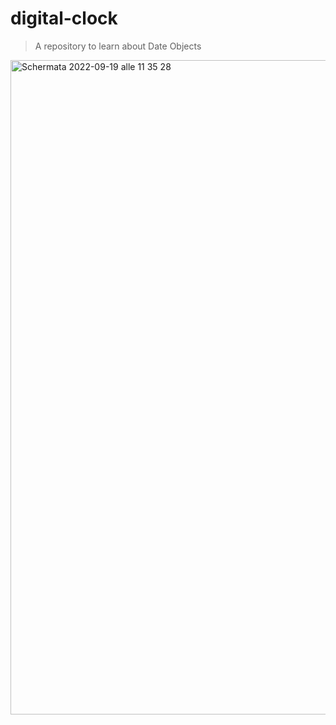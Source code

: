 # digital-clock
> A repository to learn about Date Objects

<img width="1047" alt="Schermata 2022-09-19 alle 11 35 28" src="https://user-images.githubusercontent.com/104517812/190989877-1849f571-0062-49ae-8ce3-ffef641ed3a0.png">

